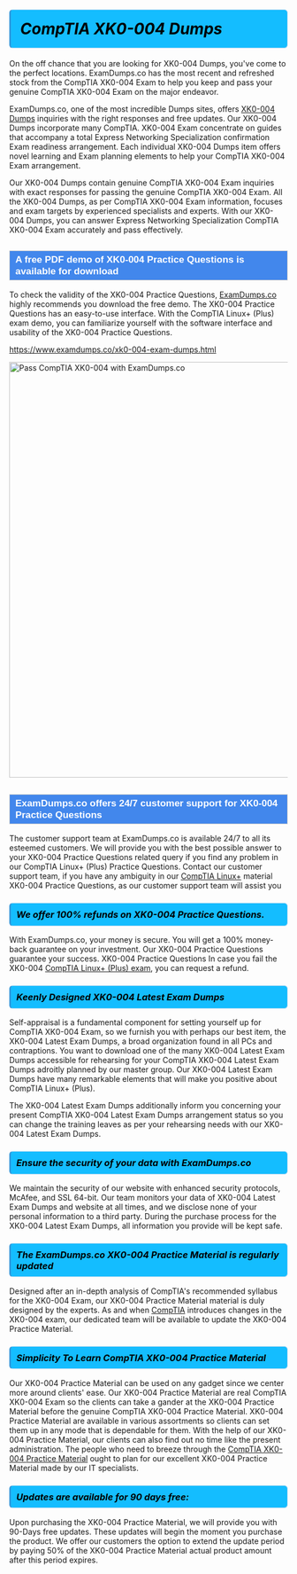 <h1>                <strong><span style="display: block; color: #000000; background: #14BDFF; border: 0.5px solid #AED6F1; border-left: 3px solid #3498DB; padding: .6em; border-radius: 6px;">                     <em>CompTIA XK0-004 <span class="exam_variation">Dumps</span> </em>                </span></strong>            </h1>                        <p>On the off chance that you are looking for XK0-004 <span class="exam_variation">Dumps</span>, you've come to the perfect locations.             ExamDumps.co has the most recent and refreshed stock from the CompTIA XK0-004 Exam to help you keep and pass your genuine CompTIA XK0-004 Exam on the major endeavor.</p>                        <p>ExamDumps.co, one of the most incredible <span class="exam_variation">Dumps</span> sites, offers <a href="https://www.examdumps.co/xk0-004-exam-dumps.html">XK0-004 <span class="exam_variation">Dumps</span></a> inquiries with the right responses and free updates. Our XK0-004 <span class="exam_variation">Dumps</span> incorporate             many CompTIA. XK0-004 Exam concentrate on guides that accompany a total Express Networking Specialization confirmation Exam readiness arrangement. Each individual             XK0-004 <span class="exam_variation">Dumps</span> item offers novel learning and Exam planning elements to help your CompTIA XK0-004 Exam arrangement.</p>                        <p>Our XK0-004 <span class="exam_variation">Dumps</span> contain genuine CompTIA XK0-004 Exam inquiries with exact responses for passing the genuine CompTIA XK0-004 Exam. All the XK0-004 <span class="exam_variation">Dumps</span>,             as per CompTIA XK0-004 Exam information, focuses and exam targets by experienced specialists and experts. With our XK0-004 <span class="exam_variation">Dumps</span>, you can answer             Express Networking Specialization CompTIA XK0-004 Exam accurately and pass effectively.</p>                        <h2 style="background: #4287ec; border: 1px solid #cccccc; padding: 5px 10px;">                <span style="color: #ffffff;">                    <span style="font-size: 11pt;">                        <span style="line-height: normal;">                            <span style="font-family: Calibri,sans-serif;">                                <strong>                                    <span style="font-size: 13.0pt;">A free PDF demo of XK0-004 <span class="exam_variation2">Practice Questions</span> is available for download</span>                                </strong>                            </span>                        </span>                    </span>                </span>            </h2>                        <p>To check the validity of the XK0-004 <span class="exam_variation2">Practice Questions</span>, <a href="https://www.examdumps.co/">ExamDumps.co</a> highly recommends you download the free demo. The XK0-004 <span class="exam_variation2">Practice Questions</span> has an easy-to-use interface.             With the CompTIA Linux+ (Plus) exam demo, you can familiarize yourself with the software interface and usability of the XK0-004 <span class="exam_variation2">Practice Questions</span>.</p>                        <p><a href="https://www.examdumps.co/xk0-004-exam-dumps.html">https://www.examdumps.co/xk0-004-exam-dumps.html</a></p>                        <p><a href="https://www.examdumps.co/"><img src="https://www.examdumps.co//images/banners/big-sale-20-percent-discount-offer-examdumps.jpg" class="postImage" alt="Pass CompTIA XK0-004 with ExamDumps.co" width="750"></a></p>                            <h2 style="background: #4287ec; border: 1px solid #cccccc; padding: 5px 10px;">                <span style="color: #ffffff;">                    <span style="font-size: 11pt;">                        <span style="line-height: normal;">                            <span style="font-family: Calibri,sans-serif;">                                <strong>                                    <span style="font-size: 13.0pt;">ExamDumps.co offers 24/7 customer support for XK0-004 <span class="exam_variation2">Practice Questions</span> </span>                                </strong>                            </span>                        </span>                    </span>                </span>            </h2>                        <p>The customer support team at ExamDumps.co is available 24/7 to all its esteemed customers. We will provide you with the best possible answer to your XK0-004 <span class="exam_variation2">Practice Questions</span>            related query if you find any problem in our CompTIA Linux+ (Plus) <span class="exam_variation2">Practice Questions</span>. Contact our customer support team, if you have any ambiguity in             our <a href="https://www.examdumps.co/comptia-linux-exam-dumps.html">CompTIA Linux+</a> material XK0-004 <span class="exam_variation2">Practice Questions</span>, as our customer support team will assist you</p>                        <h3>                <strong>                    <span style="display: block; color: #000000; background: #14BDFF; border: 0.5px solid #AED6F1; border-left: 3px solid #3498DB; padding: .6em; border-radius: 6px;">                        <em>We offer 100% refunds on XK0-004 <span class="exam_variation2">Practice Questions</span>.</em>                    </span>                </strong>            </h3>                        <p>With ExamDumps.co, your money is secure. You will get a 100% money-back guarantee on your investment. Our XK0-004 <span class="exam_variation2">Practice Questions</span> guarantee your success.             XK0-004 <span class="exam_variation2">Practice Questions</span> In case you fail the XK0-004 <a href="https://www.examdumps.co/xk0-004-exam-dumps.html">CompTIA Linux+ (Plus) exam</a>, you can request a refund.</p>                        <h3>                <strong>                    <span style="display: block; color: #000000; background: #14BDFF; border: 0.5px solid #AED6F1; border-left: 3px solid #3498DB; padding: .6em; border-radius: 6px;">                        <em>Keenly Designed XK0-004 <span class="exam_variation3">Latest Exam Dumps</span></em>                    </span>                </strong>            </h3>                        <p>Self-appraisal is a fundamental component for setting yourself up for CompTIA XK0-004 Exam, so we furnish you with perhaps our best item, the XK0-004 <span class="exam_variation3">Latest Exam Dumps</span>,             a broad organization found in all PCs and contraptions. You want to download one of the many XK0-004 <span class="exam_variation3">Latest Exam Dumps</span> accessible for rehearsing for your             CompTIA XK0-004 <span class="exam_variation3">Latest Exam Dumps</span> adroitly planned by our master group. Our XK0-004 <span class="exam_variation3">Latest Exam Dumps</span> have many remarkable elements that will make you             positive about CompTIA Linux+ (Plus).</p>                        <p>The XK0-004 <span class="exam_variation3">Latest Exam Dumps</span> additionally inform you concerning your present CompTIA XK0-004 <span class="exam_variation3">Latest Exam Dumps</span> arrangement status so you can change the training             leaves as per your rehearsing needs with our XK0-004 <span class="exam_variation3">Latest Exam Dumps</span>.</p>                        <h3>                <strong>                    <span style="display: block; color: #000000; background: #14BDFF; border: 0.5px solid #AED6F1; border-left: 3px solid #3498DB; padding: .6em; border-radius: 6px;">                        <em>Ensure the security of your data with ExamDumps.co </em>                    </span>                </strong>            </h3>                        <p>We maintain the security of our website with enhanced security protocols, McAfee, and SSL 64-bit. Our team monitors your data of XK0-004 <span class="exam_variation3">Latest Exam Dumps</span> and website at all times,             and we disclose none of your personal information to a third party. During the purchase process for the XK0-004 <span class="exam_variation3">Latest Exam Dumps</span>, all information you provide will be kept safe.</p>                        <h3>                <strong>                    <span style="display: block; color: #000000; background: #14BDFF; border: 0.5px solid #AED6F1; border-left: 3px solid #3498DB; padding: .6em; border-radius: 6px;">                        <em>The ExamDumps.co XK0-004 <span class="exam_variation4">Practice Material</span> is regularly updated </em>                    </span>                </strong>            </h3>                        <p>Designed after an in-depth analysis of CompTIA's recommended syllabus for the XK0-004 Exam, our XK0-004 <span class="exam_variation4">Practice Material</span> material is duly designed by the experts.             As and when <a href="https://www.examdumps.co/comptia-exam-dumps.html">CompTIA</a> introduces changes in the XK0-004 exam, our dedicated team will be available to update the XK0-004 <span class="exam_variation4">Practice Material</span>.</p>                        <h3>                <strong>                    <span style="display: block; color: #000000; background: #14BDFF; border: 0.5px solid #AED6F1; border-left: 3px solid #3498DB; padding: .6em; border-radius: 6px;">                        <em>Simplicity To Learn CompTIA XK0-004 <span class="exam_variation4">Practice Material</span></em>                    </span>                </strong>            </h3>                        <p>Our XK0-004 <span class="exam_variation4">Practice Material</span> can be used on any gadget since we center more around clients' ease. Our XK0-004 <span class="exam_variation4">Practice Material</span> are real CompTIA XK0-004 Exam             so the clients can take a gander at the XK0-004 <span class="exam_variation4">Practice Material</span> before the genuine CompTIA XK0-004 <span class="exam_variation4">Practice Material</span>. XK0-004 <span class="exam_variation4">Practice Material</span> are available in various assortments             so clients can set them up in any mode that is dependable for them. With the help of our XK0-004 <span class="exam_variation4">Practice Material</span>, our clients can also find out no time like the present administration.             The people who need to breeze through the <a href="https://www.examdumps.co/xk0-004-exam-dumps.html">CompTIA XK0-004 <span class="exam_variation4">Practice Material</span></a> ought to plan for our excellent XK0-004 <span class="exam_variation4">Practice Material</span> made by our IT specialists.</p>                        <h3>                <strong>                    <span style="display: block; color: #000000; background: #14BDFF; border: 0.5px solid #AED6F1; border-left: 3px solid #3498DB; padding: .6em; border-radius: 6px;">                        <em>Updates are available for 90 days free:</em>                    </span>                </strong>            </h3>                        <p>Upon purchasing the XK0-004 <span class="exam_variation4">Practice Material</span>, we will provide you with 90-Days free updates. These updates will begin the moment you purchase the product.             We offer our customers the option to extend the update period by paying 50% of the XK0-004 <span class="exam_variation4">Practice Material</span> actual product amount after this period expires.</p>                    
